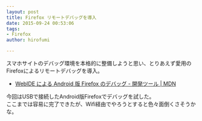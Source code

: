 ```yaml
---
layout: post
title: Firefox リモートデバッグを導入
date: 2015-09-24 00:53:06
tags:
- Firefox
author: hirofumi

---
```

スマホサイトのデバッグ環境を本格的に整備しようと思い、とりあえず愛用のFirefoxによるリモートデバッグを導入。

-   [WebIDE による Android 版 Firefox のデバッグ - 開発ツール | MDN](https://developer.mozilla.org/ja/docs/Tools/Remote_Debugging/Debugging_Firefox_for_Android_with_WebIDE)

今回はUSBで接続したAndroid版Firefoxでデバッグを試した。  
ここまでは容易に完了できたが、Wifi経由でやろうとすると色々面倒くさそうかな。